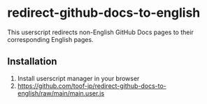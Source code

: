 # redirect-github-docs-to-english
This userscript redirects non-English GitHub Docs pages to their corresponding English pages.

## Installation
1. Install userscript manager in your browser
2. https://github.com/toof-jp/redirect-github-docs-to-english/raw/main/main.user.js
